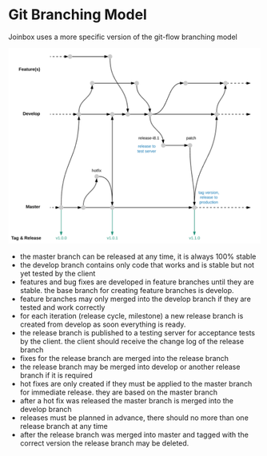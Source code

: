 # Git Branching Model

Joinbox uses a more specific version of the git-flow branching model

![Alt text](https://github.com/joinbox/guidelines/raw/master/styleguide/git-flow.png "Joinbox GIT Flow")


- the master branch can be released at any time, it is always 100% stable
- the develop branch contains only code that works and is stable but not yet tested by the client
- features and bug fixes are developed in feature branches until they are stable. the base branch for creating feature branches is develop.
- feature branches may only merged into the develop branch if they are tested and work correctly
- for each iteration (release cycle, milestone) a new release branch is created from develop as soon everything is ready.
- the release branch is published to a testing server for acceptance tests by the client. the client should receive the change log of the release branch
- fixes for the release branch are merged into the release branch
- the release branch may be merged into develop or another release branch if it is required
- hot fixes are only created if they must be applied to the master branch for immediate release. they are based on the master branch
- after a hot fix was released the master branch is merged into the develop branch
- releases must be planned in advance, there should no more than one release branch at any time
- after the release branch was merged into master and tagged with the correct version the release branch may be deleted.

